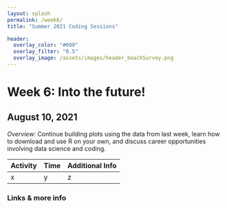 ```yaml
---
layout: splash
permalink: /week6/
title: "Summer 2021 Coding Sessions"

header:
  overlay_color: "#000"
  overlay_filter: "0.5"
  overlay_image: /assets/images/header_beachSurvey.png
---
```


# Week 6: Into the future!
## August 10, 2021

*Overview:* Continue building plots using the data from last week, learn how to download and use R on your own, and discuss career opportunities involving data science and coding.

| Activity | Time | Additional Info |
| ---- | ---- | ----- |
| x | y | z|

### Links & more info
